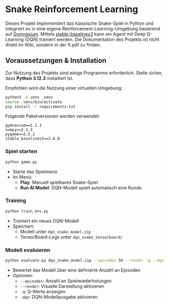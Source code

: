 # Snake Reinforcement Learning

Dieses Projekt implementiert das klassische Snake-Spiel in Python und integriert es in eine eigene Reinforcement-Learning-Umgebung basierend auf [Gymnasium](https://github.com/Farama-Foundation/Gymnasium). Mittels [stable-baselines3](https://github.com/DLR-RM/stable-baselines3) kann ein Agent mit Deep Q-Learning (DQN) trainiert werden. Die Dokumentation des Projekts ist nicht direkt im Wiki, sondern in der X.pdf zu finden.

## Voraussetzungen & Installation

Zur Nutzung des Projekts sind einige Programme erforderlich. Stelle sicher, dass **Python 3.12.3** installiert ist.

Empfohlen wird die Nutzung einer virtuellen Umgebung:

```bash
python3 -m venv .venv
source .venv/bin/activate
pip install -r requirements.txt
```
Folgende Paketversionen werden verwendet:

```
gymnasium==1.1.1
numpy==2.1.3
pygame==2.5.2
stable_baselines3==2.6.0
```

### Spiel starten

```bash
python game.py
```

- Starte das  Spielmenü
- Im Menü:
  - **Play**: Manuell spielbares Snake-Spiel
  - **Run AI Model**: DQN-Modell spielt automatisch eine Runde

### Training

```bash
python train_env.py
```

- Trainiert ein neues DQN-Modell
- Speichert:
  - Modell unter `dqn_snake_model.zip`
  - TensorBoard-Logs unter `dqn_snake_tensorboard/`



### Modell evaluieren

```bash
python evaluate.py dqn_snake_model.zip --episodes 50 --render -q --dqn
```

- Bewertet das Modell über eine definierte Anzahl an Episoden
- Optionen:
  - `--episodes`: Anzahl an Spielwiederholungen
  - `--render`: Visuelle Darstellung aktivieren
  - `-q`: Q-Werte anzeigen
  - `-dqn`: DQN-Modellausgabe aktivieren

